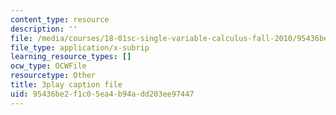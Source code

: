 ```yaml
---
content_type: resource
description: ''
file: /media/courses/18-01sc-single-variable-calculus-fall-2010/95436be2f1c05ea4b94add203ee97447_HgEqXhsIq_g.vtt
file_type: application/x-subrip
learning_resource_types: []
ocw_type: OCWFile
resourcetype: Other
title: 3play caption file
uid: 95436be2-f1c0-5ea4-b94a-dd203ee97447
---
```

